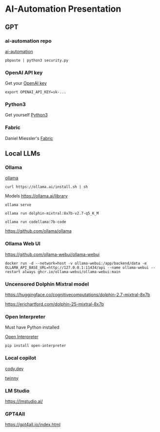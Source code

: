# AI-Automation Presentation

## GPT

### ai-automation repo

[ai-automation](https://github.com/andriyze/ai-automation)

`pbpaste | python3 security.py`


### OpenAI API key

Get your [OpenAI key](https://platform.openai.com/api-keys)

`export OPENAI_API_KEY=sk-...`


### Python3

Get yourself  [Python3](https://www.python.org/downloads/)


### Fabric

Daniel Miessler's [Fabric](https://github.com/danielmiessler/fabric)



## Local LLMs

### Ollama

[ollama](https://ollama.ai/download)

`curl https://ollama.ai/install.sh | sh`

Models https://ollama.ai/library

`ollama serve`

`ollama run dolphin-mixtral:8x7b-v2.7-q5_K_M`

`ollama run codellama:7b-code`

https://github.com/ollama/ollama

### Ollama Web UI

https://github.com/ollama-webui/ollama-webui

`docker run -d --network=host -v ollama-webui:/app/backend/data -e OLLAMA_API_BASE_URL=http://127.0.0.1:11434/api --name ollama-webui --restart always ghcr.io/ollama-webui/ollama-webui:main`


### Uncensored Dolphin Mixtral model

https://huggingface.co/cognitivecomputations/dolphin-2.7-mixtral-8x7b

https://erichartford.com/dolphin-25-mixtral-8x7b



### Open Interpreter

Must have Python installed

[Open Interpreter](https://github.com/KillianLucas/open-interpreter)

`pip install open-interpreter`


### Local copilot

[cody.dev](https://sourcegraph.com/cody )

[twinny](https://github.com/rjmacarthy/twinny)


### LM Studio

https://lmstudio.ai/


### GPT4All

https://gpt4all.io/index.html